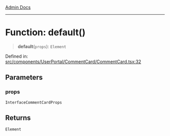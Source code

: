 [Admin Docs](/)

***

# Function: default()

> **default**(`props`): `Element`

Defined in: [src/components/UserPortal/CommentCard/CommentCard.tsx:32](https://github.com/PalisadoesFoundation/talawa-admin/blob/main/src/components/UserPortal/CommentCard/CommentCard.tsx#L32)

## Parameters

### props

`InterfaceCommentCardProps`

## Returns

`Element`
